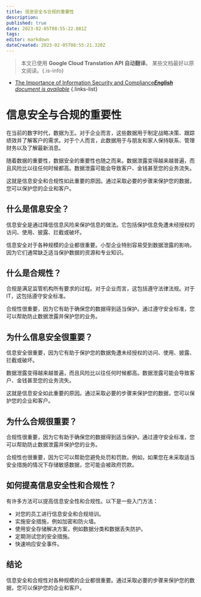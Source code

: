 ```yaml
---
title: 信息安全与合规的重要性
description: 
published: true
date: 2023-02-05T08:55:22.881Z
tags: 
editor: markdown
dateCreated: 2023-02-05T08:55:21.320Z
---
```


> 本文已使用 **Google Cloud Translation API 自动翻译**。
某些文档最好以原文阅读。{.is-info}



- [The Importance of Information Security and Compliance***English** document is available*](/en/Knowledge-base/Common/the-importance-of-information-security-and-compliance)
{.links-list}


# 信息安全与合规的重要性

在当前的数字时代，数据为王。对于企业而言，这些数据用于制定战略决策、跟踪绩效并了解客户的需求。对于个人而言，此数据用于与朋友和家人保持联系、管理财务以及了解最新消息。

随着数据的重要性，数据安全的重要性也随之而来。数据泄露变得越来越普遍，而且风险比以往任何时候都高。数据泄露可能会导致客户、金钱甚至您的业务流失。

这就是信息安全和合规性如此重要的原因。通过采取必要的步骤来保护您的数据，您可以保护您的企业和客户。

## 什么是信息安全？

信息安全是通过降低信息风险来保护信息的做法。它包括保护信息免遭未经授权的访问、使用、披露、拦截或破坏。

信息安全对于各种规模的企业都很重要。小型企业特别容易受到数据泄露的影响，因为它们通常缺乏适当保护数据的资源和专业知识。

## 什么是合规性？

合规是满足监管机构所有要求的过程。对于企业而言，这包括遵守法律法规。对于 IT，这包括遵守安全标准。

合规性很重要，因为它有助于确保您的数据得到适当保护。通过遵守安全标准，您可以帮助防止数据泄露并保护您的业务。

## 为什么信息安全很重要？

信息安全很重要，因为它有助于保护您的数据免遭未经授权的访问、使用、披露、拦截或破坏。

数据泄露变得越来越普遍，而且风险比以往任何时候都高。数据泄露可能会导致客户、金钱甚至您的业务流失。

这就是信息安全如此重要的原因。通过采取必要的步骤来保护您的数据，您可以保护您的企业和客户。

## 为什么合规很重要？

合规性很重要，因为它有助于确保您的数据得到适当保护。通过遵守安全标准，您可以帮助防止数据泄露并保护您的业务。

合规性也很重要，因为它可以帮助您避免处罚和罚款。例如，如果您在未采取适当安全措施的情况下存储敏感数据，您可能会被政府罚款。

## 如何提高信息安全性和合规性？

有许多方法可以提高信息安全性和合规性。以下是一些入门方法：

- 对您的员工进行信息安全和合规培训。
- 实施安全措施，例如加密和防火墙。
- 使用安全存储解决方案，例如数据分类和数据丢失防护。
- 定期测试您的安全措施。
- 快速响应安全事件。

## 结论

信息安全和合规性对各种规模的企业都很重要。通过采取必要的步骤来保护您的数据，您可以保护您的企业和客户。